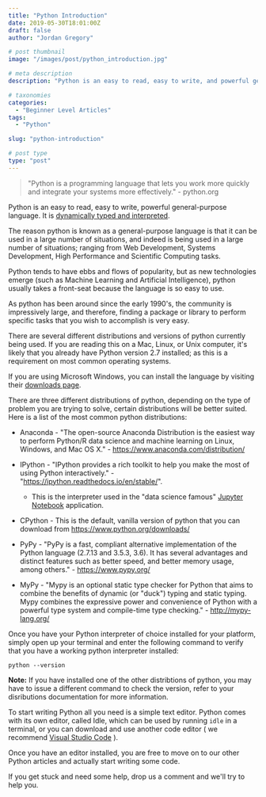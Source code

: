 ```yaml
---
title: "Python Introduction"
date: 2019-05-30T18:01:00Z
draft: false
author: "Jordan Gregory"

# post thumbnail
image: "/images/post/python_introduction.jpg"

# meta description
description: "Python is an easy to read, easy to write, and powerful general-purpose, dynamically typed, interpreted object-oriented programming language."

# taxonomies
categories:
  - "Beginner Level Articles"
tags:
  - "Python"

slug: "python-introduction"

# post type
type: "post"
---
```



> "Python is a programming language that lets you work more quickly and integrate your systems more effectively." - python.org

Python is an easy to read, easy to write, powerful general-purpose language. It is [dynamically typed and interpreted](https://www.codetips.co.uk/intermediate/translation-and-types/).

The reason python is known as a general-purpose language is that it can be used in a large number of situations, and indeed is being used in a large number of situations; ranging from Web Development, Systems Development, High Performance and Scientific Computing tasks.

Python tends to have ebbs and flows of popularity, but as new technologies emerge (such as Machine Learning and Artificial Intelligence), python usually takes a front-seat because the language is so easy to use.

As python has been around since the early 1990's, the community is impressively large, and therefore, finding a package or library to perform specific tasks that you wish to accomplish is very easy.

There are several different distributions and versions of python currently being used. If you are reading this on a Mac, Linux, or Unix computer, it's likely that you already have Python version 2.7 installed; as this is a requirement on most common operating systems.

If you are using Microsoft Windows, you can install the language by visiting their [downloads page](https://www.python.org/downloads/).

There are three different distributions of python, depending on the type of problem you are trying to solve, certain distributions will be better suited. Here is a list of the most common python distributions:

* Anaconda - "The open-source Anaconda Distribution is the easiest way to perform Python/R data science and machine learning on Linux, Windows, and Mac OS X." - https://www.anaconda.com/distribution/

* IPython - "IPython provides a rich toolkit to help you make the most of using Python interactively." - "https://ipython.readthedocs.io/en/stable/".
  * This is the interpreter used in the "data science famous" [Jupyter Notebook](https://jupyter.org/) application.

* CPython - This is the default, vanilla version of python that you can download from https://www.python.org/downloads/

* PyPy - "PyPy is a fast, compliant alternative implementation of the Python language (2.7.13 and 3.5.3, 3.6). It has several advantages and distinct features such as better speed, and better memory usage, among others." - https://www.pypy.org/

* MyPy - "Mypy is an optional static type checker for Python that aims to combine the benefits of dynamic (or "duck") typing and static typing. Mypy combines the expressive power and convenience of Python with a powerful type system and compile-time type checking." - http://mypy-lang.org/

Once you have your Python interpreter of choice installed for your platform, simply open up your terminal and enter the following command to verify that you have a working python interpreter installed:

`python --version`


**Note:** If you have installed one of the other distribtions of python, you may have to issue a different command to check the version, refer to your disributions documentation for more information.

To start writing Python all you need is a simple text editor. Python comes with its own editor, called Idle, which can be used by running `idle` in a terminal, or you can download and use another code editor ( we recommend [Visual Studio Code](https://code.visualstudio.com/docs/introvideos/basics) ).

Once you have an editor installed, you are free to move on to our other Python articles and actually start writing some code.

If you get stuck and need some help, drop us a comment and we'll try to help you.


